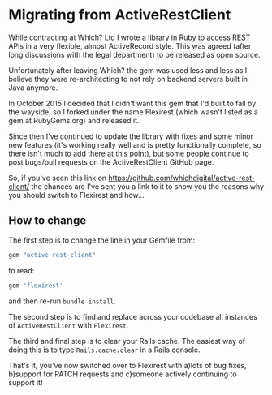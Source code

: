 # Migrating from ActiveRestClient

While contracting at Which? Ltd I wrote a library in Ruby to access REST APIs in a very flexible, almost ActiveRecord style. This was agreed (after long discussions with the legal department) to be released as open source.

Unfortunately after leaving Which? the gem was used less and less as I believe they were re-architecting to not rely on backend servers built in Java anymore.

In October 2015 I decided that I didn't want this gem that I'd built to fall by the wayside, so I forked under the name Flexirest (which wasn't listed as a gem at RubyGems.org) and released it.

Since then I've continued to update the library with fixes and some minor new features (it's working really well and is pretty functionally complete, so there isn't much to add there at this point), but some people continue to post bugs/pull requests on the ActiveRestClient GitHub page.

So, if you've seen this link on https://github.com/whichdigital/active-rest-client/ the chances are I've sent you a link to it to show you the reasons why you should switch to Flexirest and how...

## How to change

The first step is to change the line in your Gemfile from:

```ruby
gem "active-rest-client"  
```

to read:

```ruby
gem 'flexirest'  
```

and then re-run `bundle install`.

The second step is to find and replace across your codebase all instances of `ActiveRestClient` with `Flexirest`.

The third and final step is to clear your Rails cache. The easiest way of doing this is to type `Rails.cache.clear` in a Rails console.

That's it, you've now switched over to Flexirest with a)lots of bug fixes, b)support for PATCH requests and c)someone actively continuing to support it!